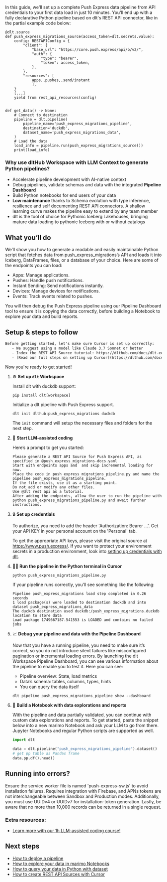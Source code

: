 In this guide, we'll set up a complete Push Express data pipeline from API credentials to your first data load in just 10 minutes. You'll end up with a fully declarative Python pipeline based on dlt's REST API connector, like in the partial example code below:

```python-outcome
@dlt.source
def push_express_migrations_source(access_token=dlt.secrets.value):
    config: RESTAPIConfig = {
        "client": {
            "base_url": "https://core.push.express/api/b/v2/",
            "auth": {
                "type": "bearer",
                "token": access_token,
            },
        },
        "resources": [
            apps,,pushes,,send/instant
            ],
    }
    [...]
    yield from rest_api_resources(config)


def get_data() -> None:
    # Connect to destination
    pipeline = dlt.pipeline(
        pipeline_name='push_express_migrations_pipeline',
        destination='duckdb',
        dataset_name='push_express_migrations_data', 
    )
    # Load the data
    load_info = pipeline.run(push_express_migrations_source())
    print(load_info) 
```

### Why use dltHub Workspace with LLM Context to generate Python pipelines?

- Accelerate pipeline development with AI-native context
- Debug pipelines, validate schemas and data with the integrated **Pipeline Dashboard**
- Build Python notebooks for end users of your data
- **Low maintenance** thanks to Schema evolution with type inference, resilience and self documenting REST API connectors. A shallow learning curve makes the pipeline easy to extend by any team member
- dlt is the tool of choice for Pythonic Iceberg Lakehouses, bringing mature data loading to pythonic Iceberg with or without catalogs

## What you’ll do

We’ll show you how to generate a readable and easily maintainable Python script that fetches data from push_express_migrations’s API and loads it into Iceberg, DataFrames, files, or a database of your choice. Here are some of the endpoints you can load:

- Apps: Manage applications.
- Pushes: Handle push notifications.
- Instant Sending: Send notifications instantly.
- Devices: Manage devices for notifications.
- Events: Track events related to pushes.

You will then debug the Push Express pipeline using our Pipeline Dashboard tool to ensure it is copying the data correctly, before building a Notebook to explore your data and build reports.

## Setup & steps to follow

```default
Before getting started, let's make sure Cursor is set up correctly:
   - We suggest using a model like Claude 3.7 Sonnet or better
   - Index the REST API Source tutorial: https://dlthub.com/docs/dlt-ecosystem/verified-sources/rest_api/ and add it to context as **@dlt rest api**
   - [Read our full steps on setting up Cursor](https://dlthub.com/docs/dlt-ecosystem/llm-tooling/cursor-restapi#23-configuring-cursor-with-documentation)
```

Now you're ready to get started!

1. ⚙️ **Set up `dlt` Workspace**
    
    Install dlt with duckdb support:
    ```shell
    pip install dlt[workspace]
    ```

    Initialize a dlt pipeline with Push Express support.
    ```shell
    dlt init dlthub:push_express_migrations duckdb
    ```

    The `init` command will setup the necessary files and folders for the next step.
    
2. 🤠 **Start LLM-assisted coding**
    
    Here’s a prompt to get you started:
    
    ```prompt
    Please generate a REST API Source for Push Express API, as specified in @push_express_migrations-docs.yaml 
    Start with endpoints apps and  and skip incremental loading for now. 
    Place the code in push_express_migrations_pipeline.py and name the pipeline push_express_migrations_pipeline. 
    If the file exists, use it as a starting point. 
    Do not add or modify any other files. 
    Use @dlt rest api as a tutorial. 
    After adding the endpoints, allow the user to run the pipeline with python push_express_migrations_pipeline.py and await further instructions.
    ```

    
3. 🔒 **Set up credentials** 
    
    To authorize, you need to add the header 'Authorization: Bearer ...'. Get your API KEY in your personal account on the 'Personal' tab.
    
    To get the appropriate API keys, please visit the original source at https://www.push.express/.
    If you want to protect your environment secrets in a production environment, look into [setting up credentials with dlt](https://dlthub.com/docs/walkthroughs/add_credentials).
    
4. 🏃‍♀️ **Run the pipeline in the Python terminal in Cursor**
    
    ```shell
    python push_express_migrations_pipeline.py
    ```
    
    If your pipeline runs correctly, you’ll see something like the following:
    
    ```shell
    Pipeline push_express_migrations load step completed in 0.26 seconds
    1 load package(s) were loaded to destination duckdb and into dataset push_express_migrations_data
    The duckdb destination used duckdb:/push_express_migrations.duckdb location to store data
    Load package 1749667187.541553 is LOADED and contains no failed jobs
    ```
    
5. 📈 **Debug your pipeline and data with the Pipeline Dashboard**

    Now that you have a running pipeline, you need to make sure it’s correct, so you do not introduce silent failures like misconfigured pagination or incremental loading errors. By launching the dlt Workspace Pipeline Dashboard, you can see various information about the pipeline to enable you to test it. Here you can see:
    - Pipeline overview: State, load metrics
    - Data’s schema: tables, columns, types, hints
    - You can query the data itself
    
    ```shell
    dlt pipeline push_express_migrations_pipeline show --dashboard
    ```
    
6. 🐍 **Build a Notebook with data explorations and reports**

    With the pipeline and data partially validated, you can continue with custom data explorations and reports. To get started, paste the snippet below into a new marimo Notebook and ask your LLM to go from there. Jupyter Notebooks and regular Python scripts are supported as well.

    
    ```python
    import dlt

   data = dlt.pipeline("push_express_migrations_pipeline").dataset()
   # get pp table as Pandas frame
   data.pp.df().head()
    ```

## Running into errors?

Ensure the service worker file is named 'push-express-sw.js' to avoid installation failures. Requires integration with Firebase, and APNs tokens are not interchangeable between Sandbox and Production modes. Additionally, you must use UUIDv4 or UUIDv7 for installation-token generation. Lastly, be aware that no more than 10,000 records can be returned in a single request.

### Extra resources:

- [Learn more with our 1h LLM-assisted coding course!](https://www.youtube.com/watch?v=GGid70rnJuM)

## Next steps

- [How to deploy a pipeline](https://dlthub.com/docs/walkthroughs/deploy-a-pipeline)
- [How to explore your data in marimo Notebooks](https://dlthub.com/docs/general-usage/dataset-access/marimo)
- [How to query your data in Python with dataset](https://dlthub.com/docs/general-usage/dataset-access/dataset)
- [How to create REST API Sources with Cursor](https://dlthub.com/docs/dlt-ecosystem/llm-tooling/cursor-restapi)